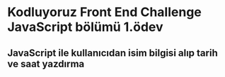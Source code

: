 # Kodluyoruz Front End Challenge JavaScript bölümü 1.ödev
## JavaScript ile kullanıcıdan isim bilgisi alıp tarih ve saat yazdırma 
